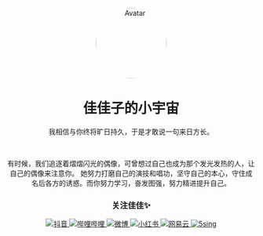<p align="center">
  <a href="https://jiajiazi.cc" target="_blank" rel="noopener noreferrer">
    <img width="144" height="144" style="border-radius: 50%" src="https://cdn.jsdelivr.net/gh/jiajiajia-zz/.github@main/profile/static/avatar.png" alt="Avatar">
  </a>
</p>

<h1 align="center"/>佳佳子的小宇宙</h1>

<p align="center">
我相信与你终将旷日持久，于是才敢说一句来日方长。
</p>

<br/>

<p align="center">
有时候，我们追逐着熠熠闪光的偶像，可曾想过自己也成为那个发光发热的人，让自己的偶像来注意你。
她努力打磨自己的演技和唱功，坚守自己的本心，守住成名后各方的诱惑。而你努力学习，奋发图强，努力精进提升自己。
</p>

<h3 align="center">
关注佳佳✨
</h3>

<div align="center">
  <a href="https://www.douyin.com/user/MS4wLjABAAAA0AiK9Q4FlkTxKHo-b6Vi1ckA2Ybq-WNgJ-b5xXlULtI" target="_blank" rel="noopener noreferrer">
    <img src="https://cdn.jsdelivr.net/gh/jiajiajia-zz/.github@main/profile/static/douyin.svg" alt="抖音">
  </a>
  <a href="https://space./bilibili.com/18429568" target="_blank" rel="noopener noreferrer">
    <img src="https://cdn.jsdelivr.net/gh/jiajiajia-zz/.github@main/profile/static/bilibili.svg" alt="哔哩哔哩">
  </a>
  <a href="https://weibo.com/u/6201382716" target="_blank" rel="noopener noreferrer">
    <img src="https://cdn.jsdelivr.net/gh/jiajiajia-zz/.github@main/profile/static/weibo.svg" alt="微博">
  </a>
  <a href="https://www.xiaohongshu.com/user/profile/58e8b3b66a6a696804f89bb3" target="_blank" rel="noopener noreferrer">
    <img src="https://cdn.jsdelivr.net/gh/jiajiajia-zz/.github@main/profile/static/xiaohongshu.svg" alt="小红书">
  </a>
  <a href="https://music.163.com/#/artist?id=12799211" target="_blank" rel="noopener noreferrer">
    <img src="https://cdn.jsdelivr.net/gh/jiajiajia-zz/.github@main/profile/static/netease_cloud.svg" alt="网易云">
  </a>
  <a href="https://5sing.kugou.com/62584043/default.html" target="_blank" rel="noopener noreferrer">
    <img src="https://cdn.jsdelivr.net/gh/jiajiajia-zz/.github@main/profile/static/5sing.svg" alt="5sing">
  </a>
</div>

